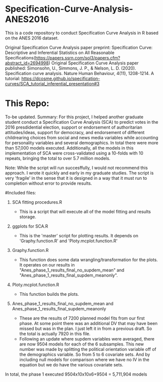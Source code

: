 # Specification-Curve-Analysis-ANES2016
This is a code repository to conduct Specification Curve Analysis in R based on the ANES 2016 dataset. 

Original Specification Curve Analysis paper preprint: Specification Curve: Descriptive and Inferential Statistics on All Reasonable Specifications(https://papers.ssrn.com/sol3/papers.cfm?abstract_id=2694998) 
Original Specification Curve Analysis paper published: Simonsohn, U., Simmons, J. P., & Nelson, L. D. (2020). Specification curve analysis. Nature Human Behaviour, 4(11), 1208-1214.
A tutorial: https://dcosme.github.io/specification-curves/SCA_tutorial_inferential_presentation#3

# This Repo: 
  To-be updated.  Summary: For this project, I helped another graduate student conduct a Specification Curve Analysis (SCA) to predict votes in the 2016 presdidential election, support or endorsement of authoritarian attitudes/ideas, support for democracy, and endorsement of different childrearing choices from social and news media variables while accounting for personality variables and several demographics. In total there were more than 57,000 models executed.  Additionally, all the models in this implementation of SCA were cross-validated using a 10-folds with 10 repeats, bringing the total to over 5.7 million models. 

Note: While the script will run succesffully, I would not recommend this approach. I wrote it quickly and early in my graduate studies.  The script is very 'fragile' in the sense that it is designed in a way that it must run to completion without error to provide results. 

#Included files: 
1. SCA fitting procedures.R 
	- This is a script that will execute all of the model fitting and results storage.
2. ggplots for SCA.R
	- This is the 'master' script for plotting results. It depends on 'Graphy.function.R' and 'Ploty.mcplot.function.R' 

3. Graphy.function.R
	- This function does some data wrangling/transformation for the plots.  It operates on our results in "Anes_phase_1_results_final_no_supdem_mean" and "Anes_phase_1_results_final_supdem_meanonly".

4. Ploty.mcplot.function.R
	- This function builds the plots.  

5. Anes_phase_1_results_final_no_supdem_mean and Anes_phase_1_results_final_supdem_meanonly
	- These are the results of 7200 planned model fits from our first phase. At some point there was an additional DV that may have been missed but was in the plan.  I just left it in from a previous draft. So the total is actually 7920 in this file.  
	- Following an update where supdem variables were averaged, there are now 9504 models for each of the 6 subsamples. This new number was made by splitting the political orientation variable off of the demographics variable.  So from 5 to 6 covariate sets.  And by including null models for comparison where we have no IV in the equation but we do have the various covariate sets. 

In total, the phase 1 executed 9504x10x10x6+9504 = 5,711,904 models 
